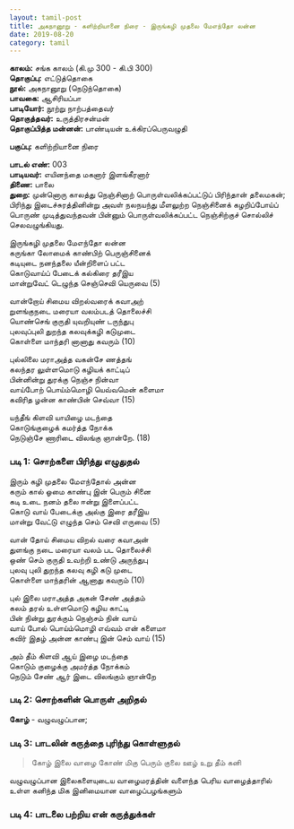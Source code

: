 ```yaml
---
layout: tamil-post
title: அகநானூறு - களிற்றியானை நிரை - இருங்கழி முதலை மேஎந்தோ லன்ன  
date: 2019-08-20
category: tamil
---
```


**காலம்:** சங்க காலம் (கி.மு 300 - கி.பி 300)  
**தொகுப்பு:** எட்டுத்தொகை  
**நூல்:** அகநானூறு (நெடுந்தொகை)  
**பாவகை:** ஆசிரியப்பா  
**பாடியோர்:** நூற்று நாற்பத்தைவர்  
**தொகுத்தவர்:** உருத்திரசன்மன்  
**தொகுப்பித்த மன்னன்:** பாண்டியன் உக்கிரப்பெருவழுதி  
  
**பகுப்பு:** களிற்றியானை நிரை  
  
**பாடல் எண்:** 003   
**பாடியவர்:** எயினந்தை மகனார் இளங்கீரனார்    
**திணை:** பாலை  
**துறை:** முன்னொரு காலத்து நெஞ்சினாற் பொருள்வலிக்கப்பட்டுப் பிரிந்தான் தலைமகன்; பிரிந்து இடைச்சுரத்தினின்று அவள் நலநயந்து மீளலுற்ற நெஞ்சினைக் கழறிப்போய்ப் பொருண் முடித்துவந்தவன் பின்னும் பொருள்வலிக்கப்பட்ட நெஞ்சிற்குச் சொல்லிச் செலவழுங்கியது.  
  
இருங்கழி முதலை மேஎந்தோ லன்ன  
கருங்கா லோமைக் காண்பிற் பெருஞ்சினைக்  
கடியுடை நனந்தலை யீன்றிளைப் பட்ட  
கொடுவாய்ப் பேடைக் கல்கிரை தரீஇய  
மான்றுவேட் டெழுந்த செஞ்செவி யெருவை (5)  

வான்றோய் சிமைய விறல்வரைக் கவாஅற்  
றுளங்குநடை மரையா வலம்படத் தொலைச்சி  
யொண்செங் குருதி யுவறியுண் டருந்துபு  
புலவுப்புலி துறந்த கலவுக்கழி கடுமுடை  
கொள்ளை மாந்தரி னானாது கவரும் (10)  

புல்லிலை மராஅத்த வகன்சே ணத்தங்  
கலந்தர லுள்ளமொடு கழியக் காட்டிப்  
பின்னின்று துரக்கு நெஞ்ச நின்வா  
வாய்போற் பொய்ம்மொழி யெவ்வமென் களைமா  
கவிரித ழன்ன காண்பின் செவ்வா (15)  

யந்தீங் கிளவி யாயிழை மடந்தை  
கொடுங்குழைக் கமர்த்த நோக்க  
நெடுஞ்சே ணாரிடை விலங்கு ஞான்றே. (18)  
  
### படி 1: சொற்களை பிரித்து எழுதுதல்

இரும் கழி முதலை மேஎந்தோல் அன்ன  
கரும் கால் ஓமை காண்பு இன் பெரும் சினை  
கடி உடை நனம் தலை ஈன்று இளைப்பட்ட  
கொடு வாய் பேடைக்கு அல்கு இரை தரீஇய  
மான்று வேட்டு எழுந்த செம் செவி எருவை (5)  

வான் தோய் சிமைய விறல் வரை கவாஅன்  
துளங்கு நடை மரையா வலம் பட தொலைச்சி  
ஒண் செம் குருதி உவற்றி உண்டு அருந்துபு  
புலவு புலி துறந்த கலவு கழி கடு முடை  
கொள்ளை மாந்தரின் ஆனாது கவரும் (10)  

புல் இலை மராஅத்த அகன் சேண் அத்தம்  
கலம் தரல் உள்ளமொடு கழிய காட்டி  
பின் நின்று துரக்கும் நெஞ்சம் நின் வாய்  
வாய் போல் பொய்ம்மொழி எவ்வம் என் களைமா  
கவிர் இதழ் அன்ன காண்பு இன் செம் வாய் (15)  

அம் தீம் கிளவி ஆய் இழை மடந்தை  
கொடும் குழைக்கு அமர்த்த நோக்கம்  
நெடும் சேண் ஆர் இடை விலங்கும் ஞான்றே  

### படி 2: சொற்களின் பொருள் அறிதல்

**கோழ்** - வழுவழுப்பான;

### படி 3: பாடலின் கருத்தை புரிந்து கொள்ளுதல்

> கோழ் இலை வாழை கோண் மிகு பெரும் குலை ஊழ் உறு தீம் கனி 

வழுவழுப்பான இலைகளையுடைய வாழைமரத்தின் வளைந்த பெரிய வாழைத்தாரில் உள்ள கனிந்த மிக இனிமையான வாழைப்பழங்களும்


### படி 4: பாடலை பற்றிய என் கருத்துக்கள்



